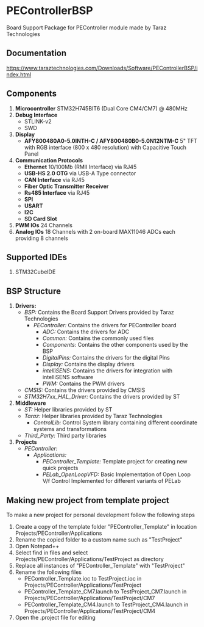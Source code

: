 # PEControllerBSP
Board Support Package for PEController module made by Taraz Technologies

## Documentation
https://www.taraztechnologies.com/Downloads/Software/PEControllerBSP/index.html

## Components
1. **Microcontroller** STM32H745BIT6 (Dual Core CM4/CM7) @ 480MHz
2. **Debug Interface**
     - STLINK-v2
     - SWD
3. **Display**
     - **AFY800480A0-5.0INTH-C / AFY800480B0-5.0N12NTM-C** 5" TFT with RGB interface (800 x 480 resolution) with Capacitive Touch Panel
4. **Communication Protocols**
     - **Ethernet** 10/100Mb (RMII Interface) via RJ45
     - **USB-HS 2.0 OTG** via USB-A Type connector
     - **CAN Interface** via RJ45
     - **Fiber Optic Transmitter Receiver**
     - **Rs485 Interface** via RJ45
     - **SPI**
     - **USART**
     - **I2C**
     - **SD Card Slot**
5. **PWM IOs** 24 Channels
6. **Analog IOs** 18 Channels with 2 on-board MAX11046 ADCs each providing 8 channels

## Supported IDEs
1. STM32CubeIDE

## BSP Structure
1. **Drivers:**
	- *BSP:* Contains the Board Support Drivers provided by Taraz Technologies
		- *PEController:* Contains the drivers for PEController board
			- *ADC:* Contains the drivers for ADC 
			- *Common:* Contains the commonly used files
			- *Components:* Contains the other components used by the BSP
			- *DigitalPins:* Contains the drivers for the digital Pins
			- *Display:* Contains the display drivers
			- *intelliSENS:* Contains the drivers for integration with intelliSENS software
			- *PWM:* Contains the PWM drivers
	- *CMSIS:* Contains the drivers provided by CMSIS 
	- *STM32H7xx_HAL_Driver:* Contains the drivers provided by ST
2. **Middleware**
	- *ST:* Helper libraries provided by ST
	- *Taraz:* Helper libraries provided by Taraz Technologies
		- *ControlLib:* Control System library containing different coordinate systems and transformations
	- *Third_Party:* Third party libraries
3. **Projects**
	- *PEController:* 
		- *Applications:* 
			- *PEController_Template:*  Template project for creating new quick projects
			- *PELab_OpenLoopVFD:* Basic Implementation of Open Loop V/f Control Implemented for different variants of PELab


## Making new project from template project
To make a new project for personal development follow the following steps
1. Create a copy of the template folder "PEController_Template" in location Projects/PEController/Applications
2. Rename the copied folder to a custom name such as "TestProject"
3. Open Notepad++
4. Select find in files and select Projects/PEController/Applications/TestProject as directory 
5. Replace all instances of "PEController_Template" with "TestProject"
6. Rename the following files
	- PEController_Template.ioc to TestProject.ioc in Projects/PEController/Applications/TestProject
	- PEController_Template_CM7.launch to TestProject_CM7.launch in Projects/PEController/Applications/TestProject/CM7
	- PEController_Template_CM4.launch to TestProject_CM4.launch in Projects/PEController/Applications/TestProject/CM4
7. Open the .project file for editing
